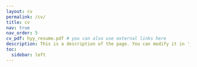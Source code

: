 ```yaml
---
layout: cv
permalink: /cv/
title: cv
nav: true
nav_order: 5
cv_pdf: hyy_resume.pdf # you can also use external links here
description: This is a description of the page. You can modify it in '_pages/cv.md'. You can also change or remove the top pdf download button.
toc:
  sidebar: left
---
```

